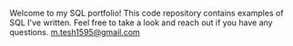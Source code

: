 Welcome to my SQL portfolio! This code repository contains examples of SQL I've written. Feel free to take a look and reach out if you have any questions. m.tesh1595@gmail.com
